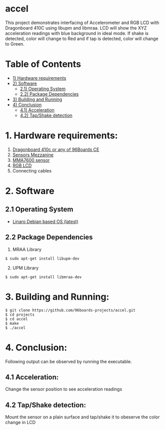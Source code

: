 # accel

This project demonstrates interfacing of Accelerometer and RGB LCD with Dragonboard 410C using libupm and libmraa.
LCD will show the XYZ acceleration readings with blue background in ideal mode. If shake is detected, color will change
to Red and if tap is detected, color will change to Green.

# Table of Contents
- [1) Hardware requirements](#1-hardware-requirements)
- [2) Software](#2-software) 
   - [2.1) Operating System](#21-operating-system)
   - [2.2) Package Dependencies](#22-package-dependencies)
- [3) Building and Running](#3-building-and-running)
- [4) Conclusion](#4-conclusion)
   - [4.1) Acceleration](#41-acceleration)
   - [4.2) Tap/Shake detection](#42-tapshake-detection)

# 1. Hardware requirements:

1. [Dragonboard 410c or any of 96Boards CE](http://www.96boards.org/product/dragonboard410c/)
2. [Sensors Mezzanine](http://www.96boards.org/product/sensors-mezzanine/)
3. [MMA7600 sensor](http://wiki.seeed.cc/Grove-3-Axis_Digital_Accelerometer-1.5g/)
4. [RGB LCD](https://www.seeedstudio.com/Grove-LCD-RGB-Backlight-p-1643.html)
5. Connecting cables

# 2. Software

## 2.1 Operating System

- [Linaro Debian based OS (latest)](https://github.com/96boards/documentation/blob/master/ConsumerEdition/DragonBoard-410c/Downloads/Debian.md)

## 2.2 Package Dependencies 

1. MRAA Library
```
$ sudo apt-get install libupm-dev
```
2. UPM Library
```
$ sudo apt-get install libmraa-dev
```

# 3. Building and Running:

``` shell
$ git clone https://github.com/96boards-projects/accel.git
$ cd projects
$ cd accel
$ make
$ ./accel
```

# 4. Conclusion:

Following output can be observed by running the executable.

## 4.1 Acceleration:
Change the sensor position to see acceleration readings
## 4.2 Tap/Shake detection:
Mount the sensor on a plain surface and tap/shake it to obeserve the color change in LCD

